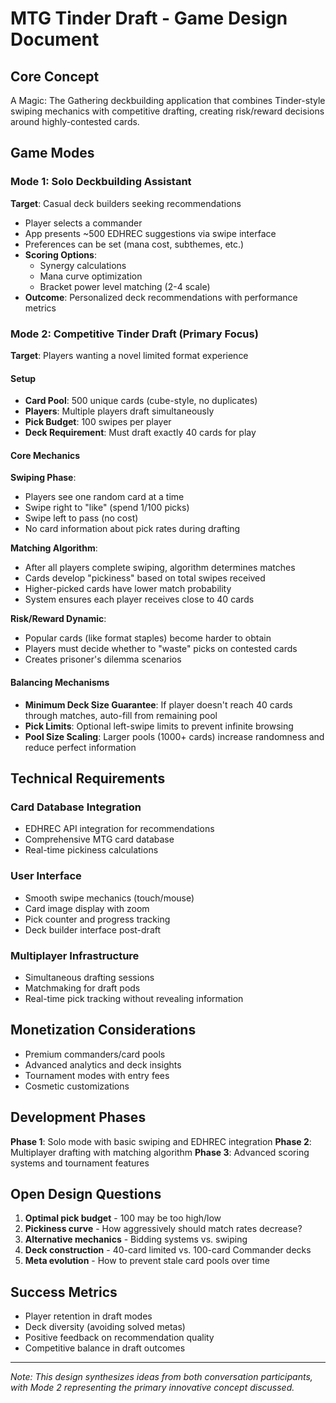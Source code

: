 # MTG Tinder Draft - Game Design Document

## Core Concept
A Magic: The Gathering deckbuilding application that combines Tinder-style swiping mechanics with competitive drafting, creating risk/reward decisions around highly-contested cards.

## Game Modes

### Mode 1: Solo Deckbuilding Assistant
**Target**: Casual deck builders seeking recommendations
- Player selects a commander
- App presents ~500 EDHREC suggestions via swipe interface
- Preferences can be set (mana cost, subthemes, etc.)
- **Scoring Options**:
  - Synergy calculations
  - Mana curve optimization  
  - Bracket power level matching (2-4 scale)
- **Outcome**: Personalized deck recommendations with performance metrics

### Mode 2: Competitive Tinder Draft (Primary Focus)
**Target**: Players wanting a novel limited format experience

#### Setup
- **Card Pool**: 500 unique cards (cube-style, no duplicates)
- **Players**: Multiple players draft simultaneously 
- **Pick Budget**: 100 swipes per player
- **Deck Requirement**: Must draft exactly 40 cards for play

#### Core Mechanics

**Swiping Phase**:
- Players see one random card at a time
- Swipe right to "like" (spend 1/100 picks)
- Swipe left to pass (no cost)
- No card information about pick rates during drafting

**Matching Algorithm**:
- After all players complete swiping, algorithm determines matches
- Cards develop "pickiness" based on total swipes received
- Higher-picked cards have lower match probability
- System ensures each player receives close to 40 cards

**Risk/Reward Dynamic**:
- Popular cards (like format staples) become harder to obtain
- Players must decide whether to "waste" picks on contested cards
- Creates prisoner's dilemma scenarios

#### Balancing Mechanisms
- **Minimum Deck Size Guarantee**: If player doesn't reach 40 cards through matches, auto-fill from remaining pool
- **Pick Limits**: Optional left-swipe limits to prevent infinite browsing
- **Pool Size Scaling**: Larger pools (1000+ cards) increase randomness and reduce perfect information

## Technical Requirements

### Card Database Integration
- EDHREC API integration for recommendations
- Comprehensive MTG card database
- Real-time pickiness calculations

### User Interface
- Smooth swipe mechanics (touch/mouse)
- Card image display with zoom
- Pick counter and progress tracking
- Deck builder interface post-draft

### Multiplayer Infrastructure
- Simultaneous drafting sessions
- Matchmaking for draft pods
- Real-time pick tracking without revealing information

## Monetization Considerations
- Premium commanders/card pools
- Advanced analytics and deck insights
- Tournament modes with entry fees
- Cosmetic customizations

## Development Phases

**Phase 1**: Solo mode with basic swiping and EDHREC integration
**Phase 2**: Multiplayer drafting with matching algorithm
**Phase 3**: Advanced scoring systems and tournament features

## Open Design Questions
1. **Optimal pick budget** - 100 may be too high/low
2. **Pickiness curve** - How aggressively should match rates decrease?
3. **Alternative mechanics** - Bidding systems vs. swiping
4. **Deck construction** - 40-card limited vs. 100-card Commander decks
5. **Meta evolution** - How to prevent stale card pools over time

## Success Metrics
- Player retention in draft modes
- Deck diversity (avoiding solved metas)
- Positive feedback on recommendation quality
- Competitive balance in draft outcomes

---

*Note: This design synthesizes ideas from both conversation participants, with Mode 2 representing the primary innovative concept discussed.*